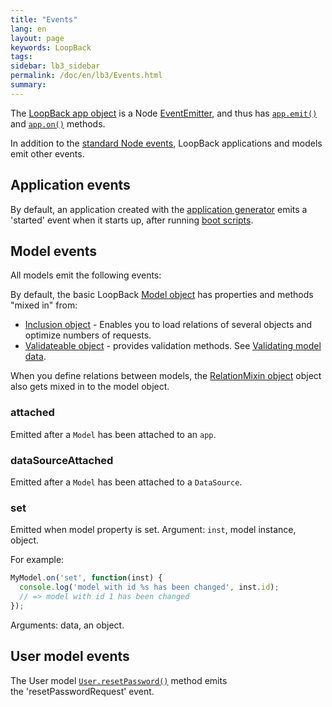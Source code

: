 ```yaml
---
title: "Events"
lang: en
layout: page
keywords: LoopBack
tags:
sidebar: lb3_sidebar
permalink: /doc/en/lb3/Events.html
summary:
---
```


The [LoopBack app object](http://apidocs.loopback.io/loopback/#var-app-loopback) is a Node
[EventEmitter](https://nodejs.org/api/events.html#events_class_eventemitter), and thus has
[`app.emit()`](https://nodejs.org/api/events.html#events_emitter_emit_eventname_arg1_arg2) and
[`app.on()`](https://nodejs.org/api/events.html#events_emitter_on_eventname_listener) methods.

In addition to the [standard Node events](http://nodejs.org/api/events.html), LoopBack applications and models emit other events.

## Application events

By default, an application created with the [application generator](Application-generator.html) emits a 'started' event when it starts up, after running [boot scripts](Defining-boot-scripts.html).

## Model events

All models emit the following events:

By default, the basic LoopBack [Model object](http://apidocs.loopback.io/loopback/#model) has properties and methods "mixed in" from:

* [Inclusion object](http://apidocs.loopback.io/loopback-datasource-juggler/#inclusion) - Enables you to load relations of several objects and optimize numbers of requests.
* [Validateable object](http://apidocs.loopback.io/loopback-datasource-juggler/#validatable) - provides validation methods.
  See [Validating model data](Validating-model-data.html).

When you define relations between models, the [RelationMixin object](http://apidocs.loopback.io/loopback-datasource-juggler/#relationmixin) object also gets mixed in to the model object.

### attached

Emitted after a `Model` has been attached to an `app`.

### dataSourceAttached

Emitted after a `Model` has been attached to a `DataSource`.

### set

Emitted when model property is set. Argument: `inst`, model instance, object.

For example:

```javascript
MyModel.on('set', function(inst) {
  console.log('model with id %s has been changed', inst.id);
  // => model with id 1 has been changed
});
```

Arguments: data, an object.

## User model events

The User model [`User.resetPassword()`](http://apidocs.loopback.io/loopback/#user-resetpassword) method emits the 'resetPasswordRequest' event.
